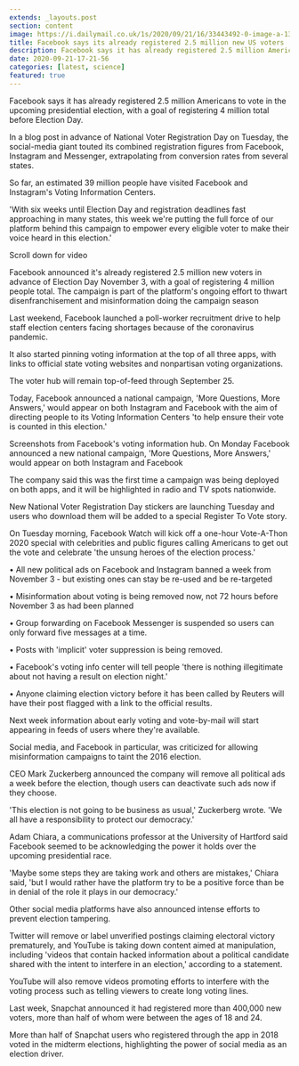 ```yaml
---
extends: _layouts.post
section: content
image: https://i.dailymail.co.uk/1s/2020/09/21/16/33443492-0-image-a-13_1600702619247.jpg 
title: Facebook says its already registered 2.5 million new US voters 
description: Facebook says it has already registered 2.5 million Americans to vote across all its platforms using its new voting campaign, with a goal of registering 4 million people total . 
date: 2020-09-21-17-21-56 
categories: [latest, science] 
featured: true 
--- 
```

Facebook says it has already registered 2.5 million Americans to vote in the upcoming presidential election, with a goal of registering 4 million total before Election Day.

In a blog post in advance of National Voter Registration Day on Tuesday, the social-media giant touted its combined registration figures from Facebook, Instagram and Messenger, extrapolating from conversion rates from several states.

So far, an estimated 39 million people have visited Facebook and Instagram's Voting Information Centers. 

'With six weeks until Election Day and registration deadlines fast approaching in many states, this week we're putting the full force of our platform behind this campaign to empower every eligible voter to make their voice heard in this election.' 

Scroll down for video 

Facebook announced it's already registered 2.5 million new voters in advance of Election Day November 3, with a goal of registering 4 million people total. The campaign is part of the platform's ongoing effort to thwart disenfranchisement and misinformation doing the campaign season

Last weekend, Facebook launched a poll-worker recruitment drive to help staff election centers facing shortages because of the coronavirus pandemic.

It also started pinning voting information at the top of all three apps, with links to official state voting websites and nonpartisan voting organizations.

The voter hub will remain top-of-feed through September 25.

Today, Facebook announced a national campaign, 'More Questions, More Answers,' would appear on both Instagram and Facebook with the aim of directing people to its Voting Information Centers 'to help ensure their vote is counted in this election.'

Screenshots from Facebook's voting information hub. On Monday Facebook announced a new national campaign, 'More Questions, More Answers,' would appear on both Instagram and Facebook

The company said this was the first time a campaign was being deployed on both apps, and it will be highlighted in radio and TV spots nationwide.

New National Voter Registration Day stickers are launching Tuesday and users who download them will be added to a special Register To Vote story.

On Tuesday morning, Facebook Watch will kick off a one-hour Vote-A-Thon 2020 special with celebrities and public figures calling Americans to get out the vote and celebrate 'the unsung heroes of the election process.'

• All new political ads on Facebook and Instagram banned a week from November 3 - but existing ones can stay be re-used and be re-targeted 

• Misinformation about voting is being removed now, not 72 hours before November 3 as had been planned

• Group forwarding on Facebook Messenger is suspended so users can only forward five messages at a time. 

• Posts with 'implicit' voter suppression is being removed.  

• Facebook's voting info center will tell people 'there is nothing illegitimate about not having a result on election night.'

• Anyone claiming election victory before it has been called by Reuters will have their post flagged with a link to the official results. 

Next week information about early voting and vote-by-mail will start appearing in feeds of users where they're available.

Social media, and Facebook in particular, was criticized for allowing misinformation campaigns to taint the 2016 election.

CEO Mark Zuckerberg announced the company will remove all political ads a week before the election, though users can deactivate such ads now if they choose.  

'This election is not going to be business as usual,' Zuckerberg wrote. 'We all have a responsibility to protect our democracy.' 

Adam Chiara, a communications professor at the University of Hartford said Facebook seemed to be acknowledging the power it holds over the upcoming presidential race. 

'Maybe some steps they are taking work and others are mistakes,' Chiara said, 'but I would rather have the platform try to be a positive force than be in denial of the role it plays in our democracy.'

Other social media platforms have also announced intense efforts to prevent election tampering.  

Twitter will remove or label unverified postings claiming electoral victory prematurely, and YouTube is taking down content aimed at manipulation, including 'videos that contain hacked information about a political candidate shared with the intent to interfere in an election,' according to a statement.

YouTube will also remove videos promoting efforts to interfere with the voting process such as telling viewers to create long voting lines.

Last week, Snapchat announced it had registered more than 400,000 new voters, more than half of whom were between the ages of 18 and 24.

More than half of Snapchat users who registered through the app in 2018 voted in the midterm elections, highlighting the power of social media as an election driver. 

